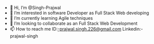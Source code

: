 - 👋 Hi, I’m @Singh-Prajwal
- 👀 I’m interested in software Developer as Full Stack  Web developing 
- 🌱 I’m currently learning Agile techniques
- 💞️ I’m looking to collaborate as an Full Stack Web Development 
- 📫 How to reach me ID:-prajwal.singh.226@gmail.com Linkedin:-prajwal-singh

<!---
Singh-Prajwal/Singh-Prajwal is a ✨ special ✨ repository because its `README.md` (this file) appears on your GitHub profile.
You can click the Preview link to take a look at your changes.
--->
